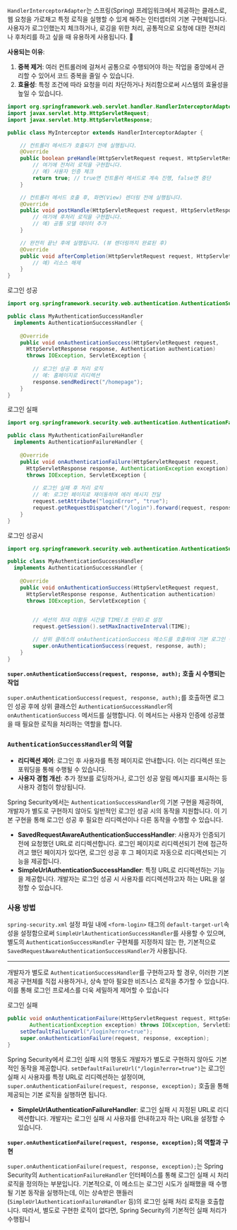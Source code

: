 
`HandlerInterceptorAdapter`는 스프링(Spring) 프레임워크에서 제공하는 클래스로, 웹 요청을 가로채고 특정 로직을 실행할 수 있게 해주는 인터셉터의 기본 구현체입니다. 사용자가 로그인했는지 체크하거나, 로깅을 위한 처리, 공통적으로 요청에 대한 전처리나 후처리를 하고 싶을 때 유용하게 사용됩니다. 🌟

**사용되는 이유**:

1. **중복 제거**: 여러 컨트롤러에 걸쳐서 공통으로 수행되어야 하는 작업을 중앙에서 관리할 수 있어서 코드 중복을 줄일 수 있습니다.
2. **효율성**: 특정 조건에 따라 요청을 미리 차단하거나 처리함으로써 시스템의 효율성을 높일 수 있습니다.




```java
import org.springframework.web.servlet.handler.HandlerInterceptorAdapter;
import javax.servlet.http.HttpServletRequest;
import javax.servlet.http.HttpServletResponse;

public class MyInterceptor extends HandlerInterceptorAdapter {

    // 컨트롤러 메서드가 호출되기 전에 실행됩니다.
    @Override
    public boolean preHandle(HttpServletRequest request, HttpServletResponse response, Object handler) {
        // 여기에 전처리 로직을 구현합니다.
        // 예) 사용자 인증 체크
        return true; // true면 컨트롤러 메서드로 계속 진행, false면 중단
    }

    // 컨트롤러 메서드 호출 후, 화면(View) 렌더링 전에 실행됩니다.
    @Override
    public void postHandle(HttpServletRequest request, HttpServletResponse response, Object handler, ModelAndView modelAndView) {
        // 여기에 후처리 로직을 구현합니다.
        // 예) 공통 모델 데이터 추가
    }

    // 완전히 끝난 후에 실행됩니다. (뷰 렌더링까지 완료된 후)
    @Override
    public void afterCompletion(HttpServletRequest request, HttpServletResponse response, Object handler, Exception ex) {
        // 예) 리소스 해제
    }
}


```

로그인 성공

```java
import org.springframework.security.web.authentication.AuthenticationSuccessHandler;

public class MyAuthenticationSuccessHandler 
  implements AuthenticationSuccessHandler {
    
    @Override
    public void onAuthenticationSuccess(HttpServletRequest request, 
      HttpServletResponse response, Authentication authentication) 
      throws IOException, ServletException {
        
        // 로그인 성공 후 처리 로직
        // 예: 홈페이지로 리디렉션
        response.sendRedirect("/homepage");
    }
}

```

로그인 실패

```java
import org.springframework.security.web.authentication.AuthenticationFailureHandler;

public class MyAuthenticationFailureHandler 
  implements AuthenticationFailureHandler {
    
    @Override
    public void onAuthenticationFailure(HttpServletRequest request, 
      HttpServletResponse response, AuthenticationException exception) 
      throws IOException, ServletException {
        
        // 로그인 실패 후 처리 로직
        // 예: 로그인 페이지로 재이동하며 에러 메시지 전달
        request.setAttribute("loginError", "true");
        request.getRequestDispatcher("/login").forward(request, response);
    }
}

```


로그인 성공시 

```java
import org.springframework.security.web.authentication.AuthenticationSuccessHandler;

public class MyAuthenticationSuccessHandler 
  implements AuthenticationSuccessHandler {
    
    @Override
    public void onAuthenticationSuccess(HttpServletRequest request, 
      HttpServletResponse response, Authentication authentication) 
      throws IOException, ServletException {

        
		// 세션의 최대 미활동 시간을 TIME(초 단위)로 설정
        request.getSession().setMaxInactiveInterval(TIME);  

		// 상위 클래스의 onAuthenticationSuccess 메소드를 호출하여 기본 로그인 성공 처리를 실행
		super.onAuthenticationSuccess(request, response, auth);
    }
}
```


**`super.onAuthenticationSuccess(request, response, auth);` 호출 시 수행되는 작업**

`super.onAuthenticationSuccess(request, response, auth);`를 호출하면 로그인 성공 후에 상위 클래스인 `AuthenticationSuccessHandler`의 `onAuthenticationSuccess` 메서드를 실행합니다. 이 메서드는 사용자 인증에 성공했을 때 필요한 로직을 처리하는 역할을 합니다.

### `AuthenticationSuccessHandler`의 역할

- **리디렉션 제어**: 로그인 후 사용자를 특정 페이지로 안내합니다. 이는 리디렉션 또는 포워딩을 통해 수행될 수 있습니다.
- **사용자 경험 개선**: 추가 정보를 로딩하거나, 로그인 성공 알림 메시지를 표시하는 등 사용자 경험이 향상됩니다.

Spring Security에서는 `AuthenticationSuccessHandler`의 기본 구현을 제공하여, 개발자가 별도로 구현하지 않아도 일반적인 로그인 성공 시의 동작을 지원합니다. 이 기본 구현을 통해 로그인 성공 후 필요한 리디렉션이나 다른 동작을 수행할 수 있습니다.

- **SavedRequestAwareAuthenticationSuccessHandler**: 사용자가 인증되기 전에 요청했던 URL로 리디렉션합니다. 로그인 페이지로 리디렉션되기 전에 접근하려고 했던 페이지가 있다면, 로그인 성공 후 그 페이지로 자동으로 리디렉션되는 기능을 제공합니다.
- **SimpleUrlAuthenticationSuccessHandler**: 특정 URL로 리디렉션하는 기능을 제공합니다. 개발자는 로그인 성공 시 사용자를 리디렉션하고자 하는 URL을 설정할 수 있습니다.


### 사용 방법

`spring-security.xml` 설정 파일 내에 `<form-login>` 태그의 `default-target-url`속성을 설정함으로써 `SimpleUrlAuthenticationSuccessHandler`를 사용할 수 있으며, 별도의 `AuthenticationSuccessHandler` 구현체를 지정하지 않는 한, 기본적으로 `SavedRequestAwareAuthenticationSuccessHandler`가 사용됩니다.

---

개발자가 별도로 `AuthenticationSuccessHandler`를 구현하고자 할 경우, 이러한 기본 제공 구현체를 직접 사용하거나, 상속 받아 필요한 비즈니스 로직을 추가할 수 있습니다. 이를 통해 로그인 프로세스를 더욱 세밀하게 제어할 수 있습니다


로그인 실패

```java
public void onAuthenticationFailure(HttpServletRequest request, HttpServletResponse response,  
       AuthenticationException exception) throws IOException, ServletException {  
    setDefaultFailureUrl("/login?error=true");  
    super.onAuthenticationFailure(request, response, exception);  
}
```


Spring Security에서 로그인 실패 시의 행동도 개발자가 별도로 구현하지 않아도 기본적인 동작을 제공합니다. `setDefaultFailureUrl("/login?error=true")`는 로그인 실패 시 사용자를 특정 URL로 리디렉션하는 설정이며, `super.onAuthenticationFailure(request, response, exception);` 호출을 통해 제공되는 기본 로직을 실행하면 됩니다.

- **SimpleUrlAuthenticationFailureHandler**: 로그인 실패 시 지정된 URL로 리디렉션합니다. 개발자는 로그인 실패 시 사용자를 안내하고자 하는 URL을 설정할 수 있습니다.

**`super.onAuthenticationFailure(request, response, exception);`의 역할과 구현**

`super.onAuthenticationFailure(request, response, exception);`는 Spring Security의 `AuthenticationFailureHandler` 인터페이스를 통해 로그인 실패 시 처리 로직을 정의하는 부분입니다. 기본적으로, 이 메소드는 로그인 시도가 실패했을 때 수행될 기본 동작을 실행하는데, 이는 상속받은 핸들러(`SimpleUrlAuthenticationFailureHandler` 등)의 로그인 실패 처리 로직을 호출합니다. 따라서, 별도로 구현한 로직이 없다면, Spring Security의 기본적인 실패 처리가 수행됩니
